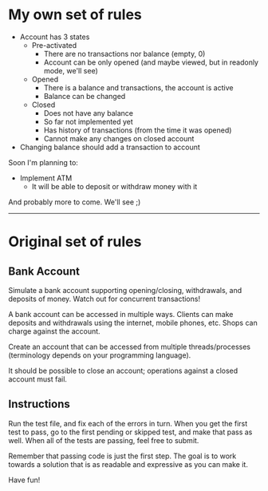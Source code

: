 # My own set of rules

* Account has 3 states
    * Pre-activated
        * There are no transactions nor balance (empty, 0)
        * Account can be only opened (and maybe viewed, but in readonly mode, we'll see)
    * Opened
        * There is a balance and transactions, the account is active
        * Balance can be changed
    * Closed
        * Does not have any balance
        * So far not implemented yet
        * Has history of transactions (from the time it was opened)
        * Cannot make any changes on closed account
* Changing balance should add a transaction to account

Soon I'm planning to:
* Implement ATM
    * It will be able to deposit or withdraw money with it

And probably more to come. We'll see ;) 

---

# Original set of rules

## Bank Account

Simulate a bank account supporting opening/closing, withdrawals, and deposits
of money. Watch out for concurrent transactions!

A bank account can be accessed in multiple ways. Clients can make
deposits and withdrawals using the internet, mobile phones, etc. Shops
can charge against the account.

Create an account that can be accessed from multiple threads/processes
(terminology depends on your programming language).

It should be possible to close an account; operations against a closed
account must fail.

## Instructions

Run the test file, and fix each of the errors in turn. When you get the
first test to pass, go to the first pending or skipped test, and make
that pass as well. When all of the tests are passing, feel free to
submit.

Remember that passing code is just the first step. The goal is to work
towards a solution that is as readable and expressive as you can make
it.

Have fun!